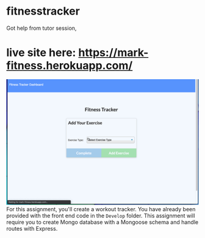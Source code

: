 # fitnesstracker
Got help from tutor session,
# live site here: https://mark-fitness.herokuapp.com/

![userinput pic](./indexscreen2.gif)
For this assignment, you'll create a workout tracker. You have already been provided with the front end code in the `Develop` folder. This assignment will require you to create Mongo database with a Mongoose schema and handle routes with Express.
